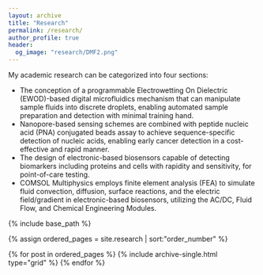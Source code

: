 ```yaml
---
layout: archive
title: "Research"
permalink: /research/
author_profile: true
header:
  og_image: "research/DMF2.png"
---
```


My academic research can be categorized into four sections: 
- The conception of a programmable Electrowetting On Dielectric (EWOD)-based digital microfluidics mechanism that can manipulate sample fluids into discrete droplets, enabling automated sample preparation and detection with minimal training hand. 
- Nanopore-based sensing schemes are combined with peptide nucleic acid (PNA) conjugated beads assay to achieve sequence-specific detection of nucleic acids, enabling early cancer detection in a cost-effective and rapid manner.
- The design of electronic-based biosensors capable of detecting biomarkers including proteins and cells with rapidity and sensitivity, for point-of-care testing. 
- COMSOL Multiphysics employs finite element analysis (FEA) to simulate fluid convection, diffusion, surface reactions, and the electric field/gradient in electronic-based biosensors, utilizing the AC/DC, Fluid Flow, and Chemical Engineering Modules.
 

<nbsp>

{% include base_path %}

{% assign ordered_pages = site.research | sort:"order_number" %}

{% for post in ordered_pages %}
  {% include archive-single.html type="grid" %}
{% endfor %}
